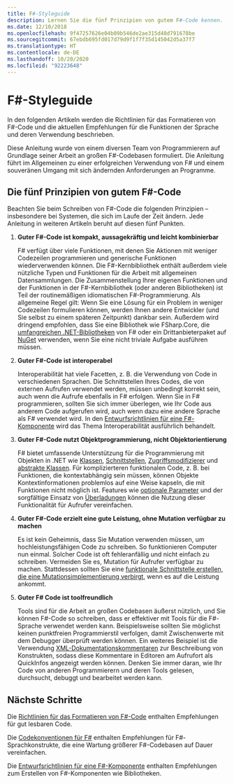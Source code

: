 ```yaml
---
title: F#-Styleguide
description: Lernen Sie die fünf Prinzipien von gutem F#-Code kennen.
ms.date: 12/10/2018
ms.openlocfilehash: 9f47257626e04b09b546de2ae315d48d791678be
ms.sourcegitcommit: 67ebdb695fd017d79d9f1f7f35d145042d5a37f7
ms.translationtype: HT
ms.contentlocale: de-DE
ms.lasthandoff: 10/20/2020
ms.locfileid: "92223648"
---
```

# <a name="f-style-guide"></a>F#-Styleguide

In den folgenden Artikeln werden die Richtlinien für das Formatieren von F#-Code und die aktuellen Empfehlungen für die Funktionen der Sprache und deren Verwendung beschrieben.

Diese Anleitung wurde von einem diversen Team von Programmierern auf Grundlage seiner Arbeit an großen F#-Codebasen formuliert. Die Anleitung führt im Allgemeinen zu einer erfolgreichen Verwendung von F# und einem souveränen Umgang mit sich ändernden Anforderungen an Programme.

## <a name="five-principles-of-good-f-code"></a>Die fünf Prinzipien von gutem F#-Code

Beachten Sie beim Schreiben von F#-Code die folgenden Prinzipien – insbesondere bei Systemen, die sich im Laufe der Zeit ändern. Jede Anleitung in weiteren Artikeln beruht auf diesen fünf Punkten.

1. **Guter F#-Code ist kompakt, aussagekräftig und leicht kombinierbar**

    F# verfügt über viele Funktionen, mit denen Sie Aktionen mit weniger Codezeilen programmieren und generische Funktionen wiederverwenden können. Die F#-Kernbibliothek enthält außerdem viele nützliche Typen und Funktionen für die Arbeit mit allgemeinen Datensammlungen. Die Zusammenstellung Ihrer eigenen Funktionen und der Funktionen in der F#-Kernbibliothek (oder anderen Bibliotheken) ist Teil der routinemäßigen idiomatischen F#-Programmierung. Als allgemeine Regel gilt: Wenn Sie eine Lösung für ein Problem in weniger Codezeilen formulieren können, werden Ihnen andere Entwickler (und Sie selbst zu einem späteren Zeitpunkt) dankbar sein. Außerdem wird dringend empfohlen, dass Sie eine Bibliothek wie FSharp.Core, die [umfangreichen .NET-Bibliotheken](../../../api/index.md) von F# oder ein Drittanbieterpaket auf [NuGet](https://www.nuget.org/) verwenden, wenn Sie eine nicht triviale Aufgabe ausführen müssen.

2. **Guter F#-Code ist interoperabel**

    Interoperabilität hat viele Facetten, z. B. die Verwendung von Code in verschiedenen Sprachen. Die Schnittstellen Ihres Codes, die von externen Aufrufen verwendet werden, müssen unbedingt korrekt sein, auch wenn die Aufrufe ebenfalls in F# erfolgen. Wenn Sie in F# programmieren, sollten Sie sich immer überlegen, wie Ihr Code aus anderem Code aufgerufen wird, auch wenn dazu eine andere Sprache als F# verwendet wird. In den [Entwurfsrichtlinien für eine F#-Komponente](component-design-guidelines.md) wird das Thema Interoperabilität ausführlich behandelt.

3. **Guter F#-Code nutzt Objektprogrammierung, nicht Objektorientierung**

    F# bietet umfassende Unterstützung für die Programmierung mit Objekten in .NET wie [Klassen](../language-reference/classes.md), [Schnittstellen](../language-reference/interfaces.md), [Zugriffsmodifizierer](../language-reference/access-control.md) und [abstrakte Klassen](../language-reference/abstract-classes.md). Für komplizierteren funktionalen Code, z. B. bei Funktionen, die kontextabhängig sein müssen, können Objekte Kontextinformationen problemlos auf eine Weise kapseln, die mit Funktionen nicht möglich ist. Features wie [optionale Parameter](../language-reference/members/methods.md#optional-arguments) und der sorgfältige Einsatz von [Überladungen](../language-reference/members/methods.md#overloaded-methods) können die Nutzung dieser Funktionalität für Aufrufer vereinfachen.

4. **Guter F#-Code erzielt eine gute Leistung, ohne Mutation verfügbar zu machen**

    Es ist kein Geheimnis, dass Sie Mutation verwenden müssen, um hochleistungsfähigen Code zu schreiben. So funktionieren Computer nun einmal. Solcher Code ist oft fehleranfällig und nicht einfach zu schreiben. Vermeiden Sie es, Mutation für Aufrufer verfügbar zu machen. Stattdessen sollten Sie eine [funktionale Schnittstelle erstellen, die eine Mutationsimplementierung verbirgt](conventions.md#performance), wenn es auf die Leistung ankommt.

5. **Guter F# Code ist toolfreundlich**

    Tools sind für die Arbeit an großen Codebasen äußerst nützlich, und Sie können F#-Code so schreiben, dass er effektiver mit Tools für die F#-Sprache verwendet werden kann. Beispielsweise sollten Sie möglichst keinen punktfreien Programmierstil verfolgen, damit Zwischenwerte mit dem Debugger überprüft werden können. Ein weiteres Beispiel ist die Verwendung [XML-Dokumentationskommentaren](../language-reference/xml-documentation.md) zur Beschreibung von Konstrukten, sodass diese Kommentare in Editoren am Aufrufort als QuickInfos angezeigt werden können. Denken Sie immer daran, wie Ihr Code von anderen Programmierern und deren Tools gelesen, durchsucht, debuggt und bearbeitet werden kann.

## <a name="next-steps"></a>Nächste Schritte

Die [Richtlinien für das Formatieren von F#-Code](formatting.md) enthalten Empfehlungen für gut lesbaren Code.

Die [Codekonventionen für F#](conventions.md) enthalten Empfehlungen für F#-Sprachkonstrukte, die eine Wartung größerer F#-Codebasen auf Dauer vereinfachen.

Die [Entwurfsrichtlinien für eine F#-Komponente](component-design-guidelines.md) enthalten Empfehlungen zum Erstellen von F#-Komponenten wie Bibliotheken.
